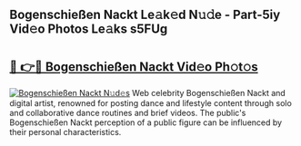 ## Bogenschießen Nackt Le𝚊k𝚎d N𝚞𝚍e - Part-5iy Vid𝚎o Photos Le𝚊ks s5FUg

# <h2><a href="http://fb3j4pz.evod.top/?m=Bogenschie%c3%9fen+Nackt">🔗 👉🔴 Bogenschießen Nackt Vid𝚎o Ph𝚘t𝚘s</a></h2>

[![Bogenschießen Nackt N𝚞d𝚎s](https://i.imgur.com/8V9OHl7.gif)](http://fb3j4pz.evod.top/?m=Bogenschie%c3%9fen+Nackt)
Web celebrity Bogenschießen Nackt and digital artist, renowned for posting dance and lifestyle content through solo and collaborative dance routines and brief videos. The public's Bogenschießen Nackt perception of a public figure can be influenced by their personal characteristics. 
